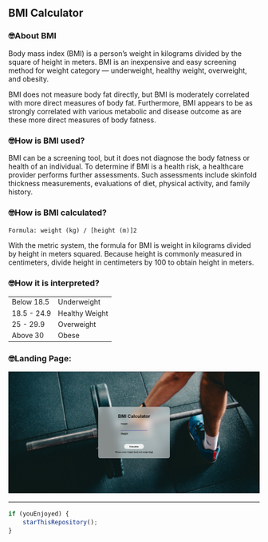 ## BMI Calculator

### 🤓About BMI
<p>Body mass index (BMI) is a person’s weight in kilograms divided by the square of height in meters. BMI is an inexpensive and easy screening method for weight category   — underweight, healthy weight, overweight, and obesity.</p>
<p>BMI does not measure body fat directly, but BMI is moderately correlated with more direct measures of body fat. Furthermore, BMI appears to be as strongly correlated with various metabolic and disease outcome as are these more direct measures of body fatness.</p>

### 🤓How is BMI used?
<p>BMI can be a screening tool, but it does not diagnose the body fatness or health of an individual. To determine if BMI is a health risk, a healthcare provider performs further assessments. Such assessments include skinfold thickness measurements, evaluations of diet, physical activity, and family history.</p>

### 🤓How is BMI calculated?
`Formula: weight (kg) / [height (m)]2`<p>With the metric system, the formula for BMI is weight in kilograms divided by height in meters squared. Because height is commonly measured in centimeters, divide height in centimeters by 100 to obtain height in meters.</p>

### 🤓How it is interpreted?
<table>
  <tr>
    <td>Below 18.5</td>
    <td>Underweight</td>
  </tr>
  <tr>
    <td>18.5 - 24.9</td>
    <td>Healthy Weight</td>
  </tr>
  <tr>
    <td>25 - 29.9</td>
    <td>Overweight</td>
  </tr>
  <tr>
    <td>Above 30</td>
    <td>Obese</td>
  </tr>
</table>

### 🤓Landing Page:
<img src="images/bmi_ss.png">

<hr>

```javascript
if (youEnjoyed) {
    starThisRepository();
}
```

